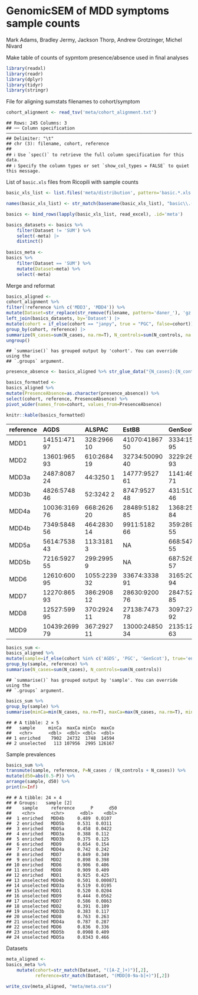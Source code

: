 GenomicSEM of MDD symptoms sample counts
================
Mark Adams, Bradley Jermy, Jackson Thorp, Andrew Grotzinger, Michel
Nivard

Make table of counts of sypmtom presence/absence used in final analyses

``` r
library(readxl)
library(readr)
library(dplyr)
library(tidyr)
library(stringr)
```

File for aligning sumstats filenames to cohort/symptom

``` r
cohort_alignment <- read_tsv('meta/cohort_alignment.txt')
```

    ## Rows: 245 Columns: 3
    ## ── Column specification ───────────────────────────────────────────────────────────────────────────────────────────────────────────────────────────────────────────────────
    ## Delimiter: "\t"
    ## chr (3): filename, cohort, reference
    ## 
    ## ℹ Use `spec()` to retrieve the full column specification for this data.
    ## ℹ Specify the column types or set `show_col_types = FALSE` to quiet this message.

List of `basic.xls` files from Ricopili with sample counts

``` r
basic_xls_list <- list.files('meta/distribution', pattern='basic.*.xls', full.names=TRUE, recursive=TRUE)

names(basic_xls_list) <- str_match(basename(basic_xls_list), "basic\\.([A-Za-z_]+\\.MDD[0-9A-Za-z_]+)")[,2]

basics <- bind_rows(lapply(basic_xls_list, read_excel), .id='meta')

basics_datasets <- basics %>%
    filter(Dataset != 'SUM') %>%
    select(-meta) |>
    distinct()
    
basics_meta <-
basics %>%
    filter(Dataset == 'SUM') %>%
    mutate(Dataset=meta) %>%
    select(-meta)
```

Merge and reformat

``` r
basics_aligned <- 
cohort_alignment %>%
filter(!reference %in% c('MDD3', 'MDD4')) %>%
mutate(Dataset=str_replace(str_remove(filename, pattern='daner_'), 'gz', 'align.gz')) %>%
left_join(basics_datasets, by='Dataset') |>
mutate(cohort = if_else(cohort == "janpy", true = "PGC", false=cohort)) |>
group_by(cohort, reference) |>
summarize(N_cases=sum(N_cases, na.rm=T), N_controls=sum(N_controls, na.rm=T), N_eff_half=sum(N_eff_half, na.rm=T)) |>
ungroup()
```

    ## `summarise()` has grouped output by 'cohort'. You can override using the
    ## `.groups` argument.

``` r
presence_absence <- basics_aligned %>% str_glue_data("{N_cases}:{N_controls} {round(100*N_cases/(N_cases + N_controls))}")

basics_formatted <- 
basics_aligned %>%
mutate(PresenceAbsence=as.character(presence_absence)) %>%
select(cohort, reference, PresenceAbsence) %>%
pivot_wider(names_from=cohort, values_from=PresenceAbsence)

knitr::kable(basics_formatted)
```

| reference | AGDS          | ALSPAC       | EstBB          | GenScot      | PGC          | UKBB           |
|:----------|:--------------|:-------------|:---------------|:-------------|:-------------|:---------------|
| MDD1      | 14151:471 97  | 328:2966 10  | 41070:41867 50 | 3334:159 95  | 4196:1118 79 | 66558:54647 55 |
| MDD2      | 13601:965 93  | 610:2684 19  | 32734:50090 40 | 3229:261 93  | 7902:1575 83 | 47769:73393 39 |
| MDD3a     | 2487:8087 24  | 44:3250 1    | 14777:9527 61  | 1141:462 71  | 5637:6045 48 | 24632:23720 51 |
| MDD3b     | 4826:5748 46  | 52:3242 2    | 8747:9527 48   | 431:510 46   | 2645:6909 28 | 13813:23720 37 |
| MDD4a     | 10036:3169 76 | 668:2626 20  | 28489:5182 85  | 1368:254 84  | 7513:3150 70 | 43987:12043 79 |
| MDD4b     | 7349:5848 56  | 464:2830 14  | 9911:5182 66   | 359:289 55   | 2878:4913 37 | 9750:12043 45  |
| MDD5a     | 5614:7538 43  | 113:3181 3   | NA             | 668:547 55   | 4165:4287 49 | NA             |
| MDD5b     | 7216:5927 55  | 299:2995 9   | NA             | 687:526 57   | 4798:4761 50 | NA             |
| MDD6      | 12610:600 95  | 1055:2239 32 | 33674:3338 91  | 3165:209 94  | 8166:1688 83 | 50575:11159 82 |
| MDD7      | 12270:865 93  | 386:2908 12  | 28630:9200 76  | 2847:520 85  | 6804:2503 73 | 32741:31462 51 |
| MDD8      | 12527:599 95  | 370:2924 11  | 27138:7473 78  | 3097:277 92  | 8350:1510 85 | 47682:13019 79 |
| MDD9      | 10439:2699 79 | 367:2927 11  | 13000:24850 34 | 2135:1230 63 | 5596:5680 50 | 33617:31108 52 |

``` r
basics_sum <-
basics_aligned %>%
mutate(sample=if_else(cohort %in% c('AGDS', 'PGC', 'GenScot'), true='enriched', false='unselected')) %>%
group_by(sample, reference) %>%
summarise(N_cases=sum(N_cases), N_controls=sum(N_controls)) 
```

    ## `summarise()` has grouped output by 'sample'. You can override using the
    ## `.groups` argument.

``` r
basics_sum %>%
group_by(sample) %>%
summarise(minCa=min(N_cases, na.rm=T), maxCa=max(N_cases, na.rm=T), minCo=min(N_controls, na.rm=T), maxCo=max(N_controls, na.rm=T))
```

    ## # A tibble: 2 × 5
    ##   sample     minCa  maxCa minCo  maxCo
    ##   <chr>      <dbl>  <dbl> <dbl>  <dbl>
    ## 1 enriched    7902  24732  1748  14594
    ## 2 unselected   113 107956  2995 126167

Sample prevalences

``` r
basics_sum %>% 
transmute(sample, reference, P=N_cases / (N_controls + N_cases)) %>% 
mutate(d50=abs(0.5-P)) %>%
arrange(sample, d50) %>%
print(n=Inf)
```

    ## # A tibble: 24 × 4
    ## # Groups:   sample [2]
    ##    sample     reference      P      d50
    ##    <chr>      <chr>      <dbl>    <dbl>
    ##  1 enriched   MDD4b     0.489  0.0107  
    ##  2 enriched   MDD5b     0.531  0.0311  
    ##  3 enriched   MDD5a     0.458  0.0422  
    ##  4 enriched   MDD3a     0.388  0.112   
    ##  5 enriched   MDD3b     0.375  0.125   
    ##  6 enriched   MDD9      0.654  0.154   
    ##  7 enriched   MDD4a     0.742  0.242   
    ##  8 enriched   MDD7      0.849  0.349   
    ##  9 enriched   MDD2      0.898  0.398   
    ## 10 enriched   MDD6      0.906  0.406   
    ## 11 enriched   MDD8      0.909  0.409   
    ## 12 enriched   MDD1      0.925  0.425   
    ## 13 unselected MDD4b     0.501  0.000871
    ## 14 unselected MDD3a     0.519  0.0195  
    ## 15 unselected MDD1      0.520  0.0204  
    ## 16 unselected MDD9      0.444  0.0562  
    ## 17 unselected MDD7      0.586  0.0863  
    ## 18 unselected MDD2      0.391  0.109   
    ## 19 unselected MDD3b     0.383  0.117   
    ## 20 unselected MDD8      0.763  0.263   
    ## 21 unselected MDD4a     0.787  0.287   
    ## 22 unselected MDD6      0.836  0.336   
    ## 23 unselected MDD5b     0.0908 0.409   
    ## 24 unselected MDD5a     0.0343 0.466

Datasets

``` r
meta_aligned <-
basics_meta %>%
    mutate(cohort=str_match(Dataset, "([A-Z_]+)")[,2],
           reference=str_match(Dataset, "(MDD[0-9a-b]+)")[,2])
           
write_csv(meta_aligned, "meta/meta.csv")
```
